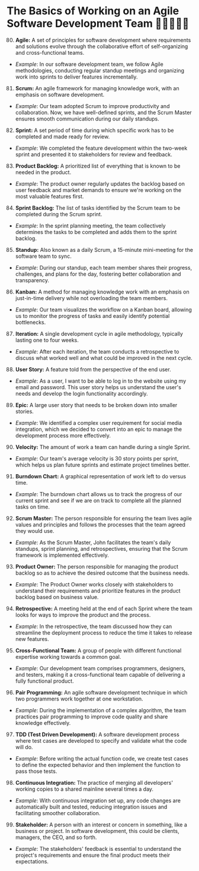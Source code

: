 # The Basics of Working on an Agile Software Development Team 🤝👨🏽‍💻💖

80. **Agile:** A set of principles for software development where requirements and solutions evolve through the collaborative effort of self-organizing and cross-functional teams.
   - *Example*: In our software development team, we follow Agile methodologies, conducting regular standup meetings and organizing work into sprints to deliver features incrementally.

81. **Scrum:** An agile framework for managing knowledge work, with an emphasis on software development.
   - *Example*: Our team adopted Scrum to improve productivity and collaboration. Now, we have well-defined sprints, and the Scrum Master ensures smooth communication during our daily standups.

82. **Sprint:** A set period of time during which specific work has to be completed and made ready for review.
   - *Example*: We completed the feature development within the two-week sprint and presented it to stakeholders for review and feedback.

83. **Product Backlog:** A prioritized list of everything that is known to be needed in the product.
   - *Example*: The product owner regularly updates the backlog based on user feedback and market demands to ensure we're working on the most valuable features first.

84. **Sprint Backlog:** The list of tasks identified by the Scrum team to be completed during the Scrum sprint.
   - *Example*: In the sprint planning meeting, the team collectively determines the tasks to be completed and adds them to the sprint backlog.

85. **Standup:** Also known as a daily Scrum, a 15-minute mini-meeting for the software team to sync.
   - *Example*: During our standup, each team member shares their progress, challenges, and plans for the day, fostering better collaboration and transparency.

86. **Kanban:** A method for managing knowledge work with an emphasis on just-in-time delivery while not overloading the team members.
   - *Example*: Our team visualizes the workflow on a Kanban board, allowing us to monitor the progress of tasks and easily identify potential bottlenecks.

87. **Iteration:** A single development cycle in agile methodology, typically lasting one to four weeks.
   - *Example*: After each iteration, the team conducts a retrospective to discuss what worked well and what could be improved in the next cycle.

88. **User Story:** A feature told from the perspective of the end user.
   - *Example*: As a user, I want to be able to log in to the website using my email and password. This user story helps us understand the user's needs and develop the login functionality accordingly.

89. **Epic:** A large user story that needs to be broken down into smaller stories.
   - *Example*: We identified a complex user requirement for social media integration, which we decided to convert into an epic to manage the development process more effectively.

90. **Velocity:** The amount of work a team can handle during a single Sprint.
   - *Example*: Our team's average velocity is 30 story points per sprint, which helps us plan future sprints and estimate project timelines better.

91. **Burndown Chart:** A graphical representation of work left to do versus time.
   - *Example*: The burndown chart allows us to track the progress of our current sprint and see if we are on track to complete all the planned tasks on time.

92. **Scrum Master:** The person responsible for ensuring the team lives agile values and principles and follows the processes that the team agreed they would use.
   - *Example*: As the Scrum Master, John facilitates the team's daily standups, sprint planning, and retrospectives, ensuring that the Scrum framework is implemented effectively.

93. **Product Owner:** The person responsible for managing the product backlog so as to achieve the desired outcome that the business needs.
   - *Example*: The Product Owner works closely with stakeholders to understand their requirements and prioritize features in the product backlog based on business value.

94. **Retrospective:** A meeting held at the end of each Sprint where the team looks for ways to improve the product and the process.
   - *Example*: In the retrospective, the team discussed how they can streamline the deployment process to reduce the time it takes to release new features.

95. **Cross-Functional Team:** A group of people with different functional expertise working towards a common goal.
   - *Example*: Our development team comprises programmers, designers, and testers, making it a cross-functional team capable of delivering a fully functional product.

96. **Pair Programming:** An agile software development technique in which two programmers work together at one workstation.
   - *Example*: During the implementation of a complex algorithm, the team practices pair programming to improve code quality and share knowledge effectively.

97. **TDD (Test Driven Development):** A software development process where test cases are developed to specify and validate what the code will do.
   - *Example*: Before writing the actual function code, we create test cases to define the expected behavior and then implement the function to pass those tests.

98. **Continuous Integration:** The practice of merging all developers' working copies to a shared mainline several times a day.
   - *Example*: With continuous integration set up, any code changes are automatically built and tested, reducing integration issues and facilitating smoother collaboration.

99. **Stakeholder:** A person with an interest or concern in something, like a business or project. In software development, this could be clients, managers, the CEO, and so forth.
   - *Example*: The stakeholders' feedback is essential to understand the project's requirements and ensure the final product meets their expectations.
